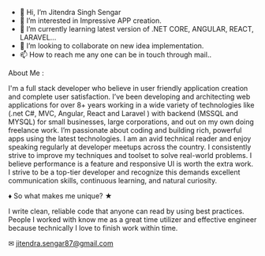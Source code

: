 - 👋 Hi, I’m Jitendra Singh Sengar
- 👀 I’m interested in Impressive APP creation.
- 🌱 I’m currently learning latest version of .NET CORE, ANGULAR, REACT, LARAVEL...
- 💞️ I’m looking to collaborate on new idea implementation.
- 📫 How to reach me any one can be in touch through mail.. 


About Me :

I'm a full stack developer who believe in user friendly application creation and complete user satisfaction. I’ve been developing and architecting web applications for over 8+ years working in a wide variety of technologies like (.net C#, MVC, Angular, React and Laravel ) with backend (MSSQL and MYSQL) for small businesses, large corporations, and out on my own doing freelance work. I’m passionate about coding and building rich, powerful apps using the latest technologies. I am an avid technical reader and enjoy speaking regularly at developer meetups across the country. I consistently strive to improve my techniques and toolset to solve real-world problems. I believe performance is a feature and responsive UI is worth the extra work. I strive to be a top-tier developer and recognize this demands excellent communication skills, continuous learning, and natural curiosity.

♦ So what makes me unique? ★ 

I write clean, reliable code that anyone can read by using best practices. People I worked with know me as a great time utilizer and effective engineer because technically I love to finish work within time. 

✉ jitendra.sengar87@gmail.com


<!---
JSSENGAR/JSSENGAR is a ✨ special ✨ repository because its `README.md` (this file) appears on your GitHub profile.
You can click the Preview link to take a look at your changes.
--->
